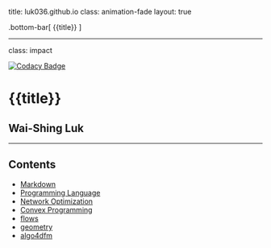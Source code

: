 title: luk036.github.io
class: animation-fade
layout: true

<!-- This slide will serve as the base layout for all your slides -->
.bottom-bar[
  {{title}}
]

---

class: impact

[![Codacy Badge](https://api.codacy.com/project/badge/Grade/8f6a673d3177482b9b1d7b77995f0844)](https://app.codacy.com/app/luk036/luk036.github.io?utm_source=github.com&utm_medium=referral&utm_content=luk036/luk036.github.io&utm_campaign=badger)

# {{title}}
## Wai-Shing Luk

---

## Contents

- [Markdown](markdown/index.html)
- [Programming Language](proglang/index.html)
- [Network Optimization](netoptim/quickstart.html)
- [Convex Programming](cvx/index.html)
- [flows](flows/index.html)
- [geometry](projgeom/index.html)
- [algo4dfm](algo4dfm/index.html)
